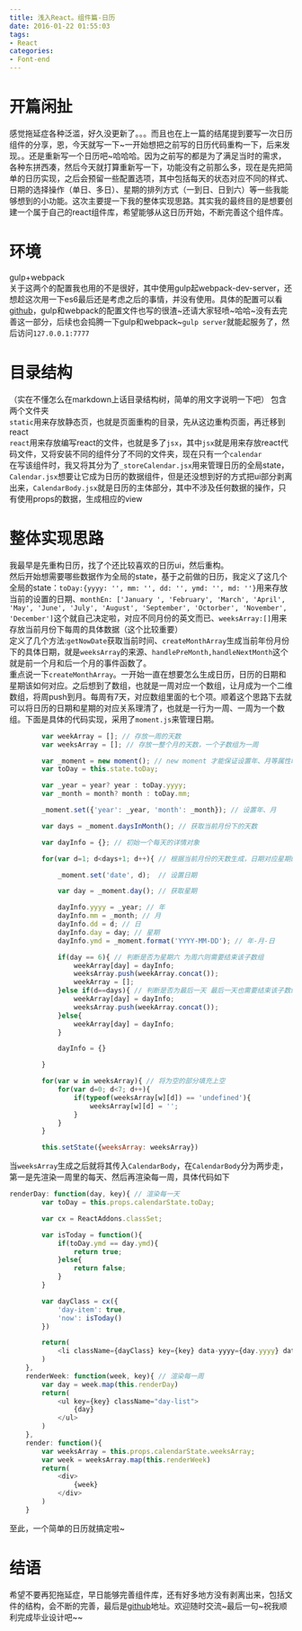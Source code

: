 ```yaml
---
title: 浅入React。组件篇-日历
date: 2016-01-22 01:55:03
tags:
- React
categories: 
- Font-end
---
```


# 开篇闲扯
感觉拖延症各种泛滥，好久没更新了。。。而且也在上一篇的结尾提到要写一次日历组件的分享，恩，今天就写一下~一开始想把之前写的日历代码重构一下，后来发现。。还是重新写一个日历吧~哈哈哈。因为之前写的都是为了满足当时的需求，各种东拼西凑，然后今天就打算重新写一下，功能没有之前那么多，现在是先把简单的日历实现，之后会预留一些配置选项，其中包括每天的状态对应不同的样式、日期的选择操作（单日、多日）、星期的排列方式（一到日、日到六）等一些我能够想到的小功能。这次主要提一下我的整体实现思路。其实我的最终目的是想要创建一个属于自己的react组件库，希望能够从这日历开始，不断完善这个组件库。

<!-- more -->

# 环境
gulp+webpack  
关于这两个的配置我也用的不是很好，其中使用gulp起webpack-dev-server，还想趁这次用一下es6最后还是考虑之后的事情，并没有使用。具体的配置可以看[github](https://github.com/a044161/react-component)，gulp和webpack的配置文件也写的很渣~还请大家轻喷~哈哈~没有去完善这一部分，后续也会捣腾一下gulp和webpack~`gulp server`就能起服务了，然后访问`127.0.0.1:7777`
# 目录结构
（实在不懂怎么在markdown上话目录结构树，简单的用文字说明一下吧）
包含两个文件夹  
`static`用来存放静态页，也就是页面重构的目录，先从这边重构页面，再迁移到react  
`react`用来存放编写react的文件，也就是多了`jsx`，其中`jsx`就是用来存放react代码文件，又将安装不同的组件分了不同的文件夹，现在只有一个`calendar`  
在写该组件时，我又将其分为了`_storeCalendar.jsx`用来管理日历的全局state，`Calendar.jsx`想要让它成为日历的数据组件，但是还没想到好的方式把ui部分剥离出来，`CalendarBody.jsx`就是日历的主体部分，其中不涉及任何数据的操作，只有使用props的数据，生成相应的view
# 整体实现思路
我最早是先重构日历，找了个还比较喜欢的日历ui，然后重构。  
然后开始想需要哪些数据作为全局的state，基于之前做的日历，我定义了这几个全局的state：`toDay:{yyyy: '', mm: '', dd: '', ymd: '', md: ''}`用来存放当前的设置的日期、`monthEn: ['January ', 'February', 'March', 'April', 'May', 'June', 'July', 'August', 'September', 'Octorber', 'November', 'December']`这个就自己决定啦，对应不同月份的英文而已、`weeksArray:[]`用来存放当前月份下每周的具体数据（这个比较重要）  
定义了几个方法:`getNowDate`获取当前时间、`createMonthArray`生成当前年份月份下的具体日期，就是`weeksArray`的来源、`handlePreMonth,handleNextMonth`这个就是前一个月和后一个月的事件函数了。  
重点说一下`createMonthArray`。一开始一直在想要怎么生成日历，日历的日期和星期该如何对应。之后想到了数组，也就是一周对应一个数组，让月成为一个二维数组，将周push到月。每周有7天，对应数组里面的七个项。顺着这个思路下去就可以将日历的日期和星期的对应关系理清了，也就是一行为一周、一周为一个数组。下面是具体的代码实现，采用了`moment.js`来管理日期。
```javascript
		var weekArray = []; // 存放一周的天数
		var weeksArray = []; // 存放一整个月的天数，一个子数组为一周

		var _moment = new moment(); // new moment 才能保证设置年、月等属性时是有效的
		var toDay = this.state.toDay;

		var _year = year? year : toDay.yyyy;
		var _month = month? month : toDay.mm;

		_moment.set({'year': _year, 'month': _month}); // 设置年、月

		var days = _moment.daysInMonth(); // 获取当前月份下的天数

		var dayInfo = {}; // 初始一个每天的详情对象

		for(var d=1; d<days+1; d++){ // 根据当前月份的天数生成，日期对应星期的数组

			_moment.set('date', d);  // 设置日期

			var day = _moment.day(); // 获取星期

			dayInfo.yyyy = _year; // 年
			dayInfo.mm = _month; // 月
			dayInfo.dd = d; // 日
			dayInfo.day = day; // 星期
			dayInfo.ymd = _moment.format('YYYY-MM-DD'); // 年-月-日

			if(day == 6){ // 判断是否为星期六 为周六则需要结束该子数组
				weekArray[day] = dayInfo;
				weeksArray.push(weekArray.concat());
				weekArray = [];
			}else if(d==days){ // 判断是否为最后一天 最后一天也需要结束该子数组
				weekArray[day] = dayInfo;
				weeksArray.push(weekArray.concat());
			}else{
				weekArray[day] = dayInfo;
			}

			dayInfo = {}

		}

		for(var w in weeksArray){ // 将为空的部分填充上空
			for(var d=0; d<7; d++){
				if(typeof(weeksArray[w][d]) == 'undefined'){
					weeksArray[w][d] = '';
				}
			}
		}

		this.setState({weeksArray: weeksArray})
```  
当`weeksArray`生成之后就将其传入`CalendarBody`，在`CalendarBody`分为两步走，第一是先渲染一周里的每天、然后再渲染每一周，具体代码如下
```javascript
renderDay: function(day, key){ // 渲染每一天
		var toDay = this.props.calendarState.toDay;

		var cx = ReactAddons.classSet;

		var isToday = function(){
			if(toDay.ymd == day.ymd){
				return true;
			}else{
				return false;
			}
		}

		var dayClass = cx({
			'day-item': true,
			'now': isToday()
		})

		return(
			<li className={dayClass} key={key} data-yyyy={day.yyyy} data-mm={day.mm} data-dd={day.dd} data-day={day.day} data-ymd={day.ymd}>{day.dd}</li>
		)
	},
	renderWeek: function(week, key){ // 渲染每一周
		var day = week.map(this.renderDay)
		return(
			<ul key={key} className="day-list">
				{day}
			</ul>
		)
	},
	render: function(){
		var weeksArray = this.props.calendarState.weeksArray;
		var week = weeksArray.map(this.renderWeek)
		return(
			<div>
				{week}
			</div>
		)
	}
```  
至此，一个简单的日历就搞定啦~
# 结语
希望不要再犯拖延症，早日能够完善组件库，还有好多地方没有剥离出来，包括文件的结构，会不断的完善，最后是[github](https://github.com/a044161/react-component)地址。欢迎随时交流~最后一句~祝我顺利完成毕业设计吧~~